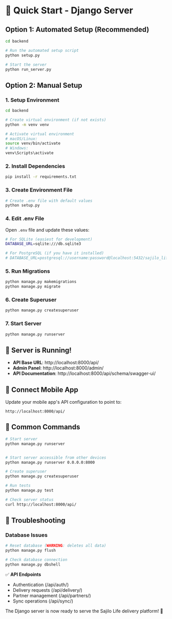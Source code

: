 # 🚀 Quick Start - Django Server

## Option 1: Automated Setup (Recommended)

```bash
cd backend

# Run the automated setup script
python setup.py

# Start the server
python run_server.py
```

## Option 2: Manual Setup

### 1. Setup Environment

```bash
cd backend

# Create virtual environment (if not exists)
python -m venv venv

# Activate virtual environment
# macOS/Linux:
source venv/bin/activate
# Windows:
venv\Scripts\activate
```

### 2. Install Dependencies

```bash
pip install -r requirements.txt
```

### 3. Create Environment File

```bash
# Create .env file with default values
python setup.py
```

### 4. Edit .env File

Open `.env` file and update these values:

```bash
# For SQLite (easiest for development)
DATABASE_URL=sqlite:///db.sqlite3

# For PostgreSQL (if you have it installed)
# DATABASE_URL=postgresql://username:password@localhost:5432/sajilo_life_db
```

### 5. Run Migrations

```bash
python manage.py makemigrations
python manage.py migrate
```

### 6. Create Superuser

```bash
python manage.py createsuperuser
```

### 7. Start Server

```bash
python manage.py runserver
```

## 🎯 Server is Running!

- **API Base URL**: http://localhost:8000/api/
- **Admin Panel**: http://localhost:8000/admin/
- **API Documentation**: http://localhost:8000/api/schema/swagger-ui/

## 📱 Connect Mobile App

Update your mobile app's API configuration to point to:

```
http://localhost:8000/api/
```

## 🔧 Common Commands

```bash
# Start server
python manage.py runserver


# Start server accessible from other devices
python manage.py runserver 0.0.0.0:8000

# Create superuser
python manage.py createsuperuser

# Run tests
python manage.py test

# Check server status
curl http://localhost:8000/api/
```

## 🐛 Troubleshooting

### Database Issues

```bash
# Reset database (WARNING: deletes all data)
python manage.py flush

# Check database connection
python manage.py dbshell
```

✅ **API Endpoints**

- Authentication (/api/auth/)
- Delivery requests (/api/delivery/)
- Partner management (/api/partners/)
- Sync operations (/api/sync/)

The Django server is now ready to serve the Sajilo Life delivery platform! 🎉
